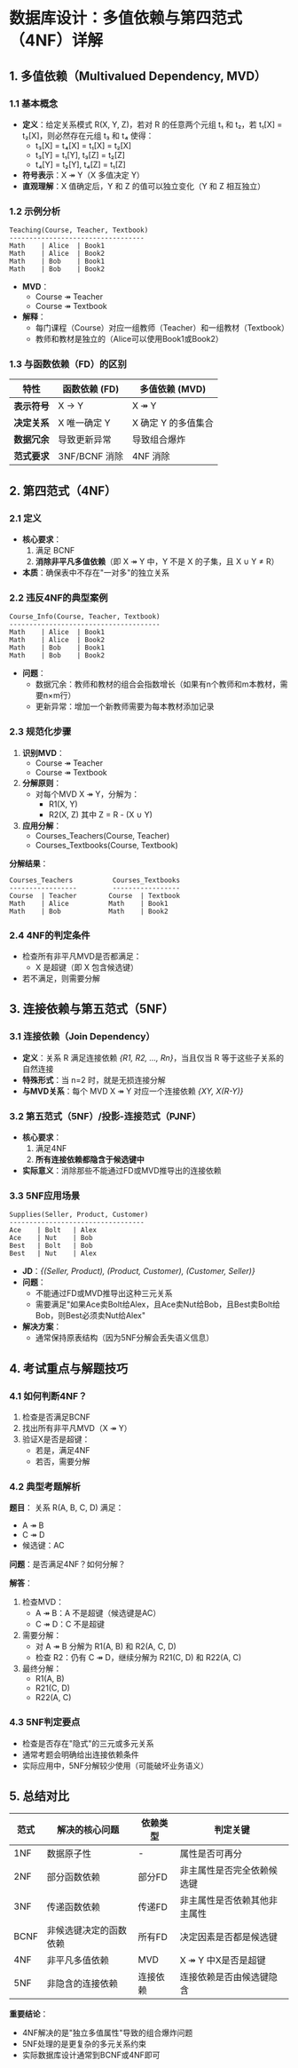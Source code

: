# **数据库设计：多值依赖与第四范式（4NF）详解**

## **1. 多值依赖（Multivalued Dependency, MVD）**
### **1.1 基本概念**
- **定义**：给定关系模式 R(X, Y, Z)，若对 R 的任意两个元组 t₁ 和 t₂，若 t₁[X] = t₂[X]，则必然存在元组 t₃ 和 t₄ 使得：
  - t₃[X] = t₄[X] = t₁[X] = t₂[X]
  - t₃[Y] = t₁[Y], t₃[Z] = t₂[Z]
  - t₄[Y] = t₂[Y], t₄[Z] = t₁[Z]
- **符号表示**：X ↠ Y（X 多值决定 Y）
- **直观理解**：X 值确定后，Y 和 Z 的值可以独立变化（Y 和 Z 相互独立）

### **1.2 示例分析**
```
Teaching(Course, Teacher, Textbook)
----------------------------------
Math    | Alice  | Book1
Math    | Alice  | Book2
Math    | Bob    | Book1
Math    | Bob    | Book2
```
- **MVD**：
  - Course ↠ Teacher
  - Course ↠ Textbook
- **解释**：
  - 每门课程（Course）对应一组教师（Teacher）和一组教材（Textbook）
  - 教师和教材是独立的（Alice可以使用Book1或Book2）

### **1.3 与函数依赖（FD）的区别**
| 特性                | 函数依赖 (FD)          | 多值依赖 (MVD)          |
|---------------------|-----------------------|------------------------|
| **表示符号**         | X → Y                | X ↠ Y                 |
| **决定关系**         | X 唯一确定 Y          | X 确定 Y 的多值集合     |
| **数据冗余**         | 导致更新异常          | 导致组合爆炸            |
| **范式要求**         | 3NF/BCNF 消除        | 4NF 消除              |

## **2. 第四范式（4NF）**
### **2.1 定义**
- **核心要求**：
  1. 满足 BCNF
  2. **消除非平凡多值依赖**（即 X ↠ Y 中，Y 不是 X 的子集，且 X ∪ Y ≠ R）
- **本质**：确保表中不存在"一对多"的独立关系

### **2.2 违反4NF的典型案例**
```
Course_Info(Course, Teacher, Textbook)
--------------------------------------
Math    | Alice  | Book1
Math    | Alice  | Book2
Math    | Bob    | Book1
Math    | Bob    | Book2
```
- **问题**：
  - 数据冗余：教师和教材的组合会指数增长（如果有n个教师和m本教材，需要n×m行）
  - 更新异常：增加一个新教师需要为每本教材添加记录

### **2.3 规范化步骤**
1. **识别MVD**：
   - Course ↠ Teacher
   - Course ↠ Textbook
2. **分解原则**：
   - 对每个MVD X ↠ Y，分解为：
     - R1(X, Y)
     - R2(X, Z) 其中 Z = R - (X ∪ Y)
3. **应用分解**：
   - Courses_Teachers(Course, Teacher)
   - Courses_Textbooks(Course, Textbook)

**分解结果**：
```
Courses_Teachers          Courses_Textbooks
-----------------         -----------------
Course  | Teacher        Course  | Textbook
Math    | Alice          Math    | Book1
Math    | Bob            Math    | Book2
```

### **2.4 4NF的判定条件**
- 检查所有非平凡MVD是否都满足：
  - X 是超键（即 X 包含候选键）
- 若不满足，则需要分解

## **3. 连接依赖与第五范式（5NF）**
### **3.1 连接依赖（Join Dependency）**
- **定义**：关系 R 满足连接依赖 *{R1, R2, ..., Rn}*，当且仅当 R 等于这些子关系的自然连接
- **特殊形式**：当 n=2 时，就是无损连接分解
- **与MVD关系**：每个 MVD X ↠ Y 对应一个连接依赖 *{XY, X(R-Y)}*

### **3.2 第五范式（5NF）/投影-连接范式（PJNF）**
- **核心要求**：
  1. 满足4NF
  2. **所有连接依赖都隐含于候选键中**
- **实际意义**：消除那些不能通过FD或MVD推导出的连接依赖

### **3.3 5NF应用场景**
```
Supplies(Seller, Product, Customer)
----------------------------------
Ace    | Bolt   | Alex
Ace    | Nut    | Bob
Best   | Bolt   | Bob
Best   | Nut    | Alex
```
- **JD**：*{(Seller, Product), (Product, Customer), (Customer, Seller)}*
- **问题**：
  - 不能通过FD或MVD推导出这种三元关系
  - 需要满足"如果Ace卖Bolt给Alex，且Ace卖Nut给Bob，且Best卖Bolt给Bob，则Best必须卖Nut给Alex"
- **解决方案**：
  - 通常保持原表结构（因为5NF分解会丢失语义信息）

## **4. 考试重点与解题技巧**
### **4.1 如何判断4NF？**
1. 检查是否满足BCNF
2. 找出所有非平凡MVD（X ↠ Y）
3. 验证X是否是超键：
   - 若是，满足4NF
   - 若否，需要分解

### **4.2 典型考题解析**
**题目**：
关系 R(A, B, C, D) 满足：
- A ↠ B
- C ↠ D
- 候选键：AC

**问题**：是否满足4NF？如何分解？

**解答**：
1. 检查MVD：
   - A ↠ B：A 不是超键（候选键是AC）
   - C ↠ D：C 不是超键
2. 需要分解：
   - 对 A ↠ B 分解为 R1(A, B) 和 R2(A, C, D)
   - 检查 R2：仍有 C ↠ D，继续分解为 R21(C, D) 和 R22(A, C)
3. 最终分解：
   - R1(A, B)
   - R21(C, D)
   - R22(A, C)

### **4.3 5NF判定要点**
- 检查是否存在"隐式"的三元或多元关系
- 通常考题会明确给出连接依赖条件
- 实际应用中，5NF分解较少使用（可能破坏业务语义）

## **5. 总结对比**
| 范式  | 解决的核心问题               | 依赖类型           | 判定关键                     |
|-------|----------------------------|-------------------|----------------------------|
| 1NF   | 数据原子性                  | -                 | 属性是否可再分               |
| 2NF   | 部分函数依赖                | 部分FD            | 非主属性是否完全依赖候选键    |
| 3NF   | 传递函数依赖                | 传递FD            | 非主属性是否依赖其他非主属性  |
| BCNF  | 非候选键决定的函数依赖       | 所有FD            | 决定因素是否都是候选键        |
| 4NF   | 非平凡多值依赖              | MVD               | X ↠ Y 中X是否是超键         |
| 5NF   | 非隐含的连接依赖             | 连接依赖           | 连接依赖是否由候选键隐含      |

**重要结论**：
- 4NF解决的是"独立多值属性"导致的组合爆炸问题
- 5NF处理的是更复杂的多元关系约束
- 实际数据库设计通常到BCNF或4NF即可
